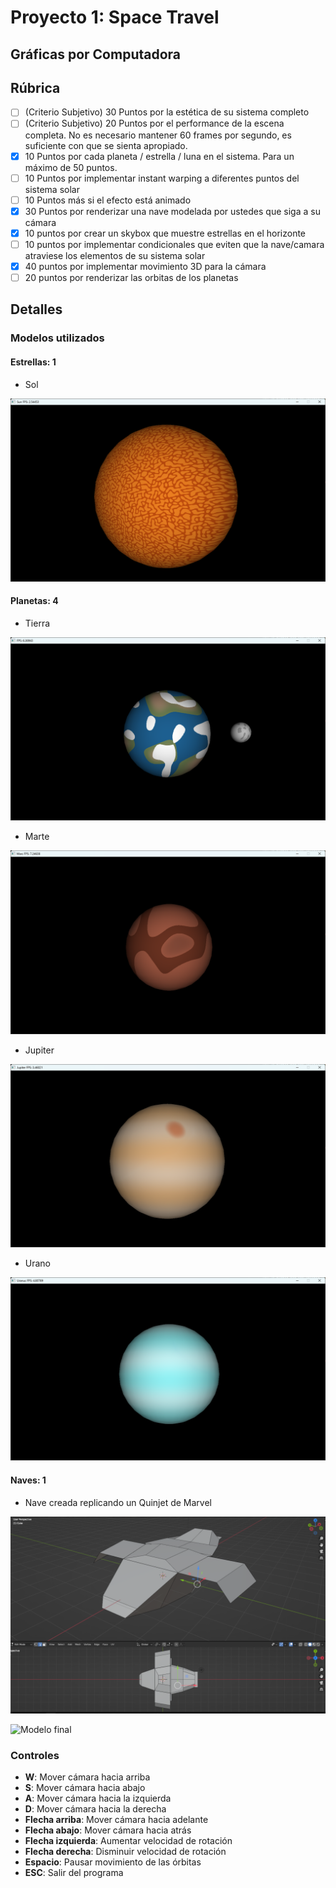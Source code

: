 # Proyecto 1: Space Travel
## Gráficas por Computadora

## Rúbrica 
- [ ] (Criterio Subjetivo) 30 Puntos por la estética de su sistema completo
- [ ] (Criterio Subjetivo) 20 Puntos por el performance de la escena completa. No es necesario mantener 60 frames por segundo, es suficiente con que se sienta apropiado.
- [x] 10 Puntos por cada planeta / estrella / luna en el sistema. Para un máximo de 50 puntos.
- [ ] 10 Puntos por implementar instant warping a diferentes puntos del sistema solar
- [ ] 10 Puntos más si el efecto está animado
- [x] 30 Puntos por renderizar una nave modelada por ustedes que siga a su cámara
- [x] 10 puntos por crear un skybox que muestre estrellas en el horizonte
- [ ] 10 puntos por implementar condicionales que eviten que la nave/camara atraviese los elementos de su sistema solar
- [x] 40 puntos por implementar movimiento 3D para la cámara
- [ ] 20 puntos por renderizar las orbitas de los planetas

## Detalles

### Modelos utilizados
#### Estrellas: 1
- Sol

![Sun](https://github.com/markalbrand56/GC-Laboratorio-4/blob/master/img/Sun.png)

#### Planetas: 4
- Tierra

![Earth](https://github.com/markalbrand56/GC-Laboratorio-4/blob/master/img/Earth.png)

- Marte

![Mars](https://github.com/markalbrand56/GC-Laboratorio-4/blob/master/img/Mars.png)

- Jupiter

![Jupiter](https://github.com/markalbrand56/GC-Laboratorio-4/blob/master/img/Jupiter.png)

- Urano

![Uranus](https://github.com/markalbrand56/GC-Laboratorio-4/blob/master/img/Uranus.png)

#### Naves: 1
- Nave creada replicando un Quinjet de Marvel

![Modelo base](https://github.com/markalbrand56/GC-Laboratorio-3/blob/master/model/quinjet_base.png)

![Modelo final](https://github.com/markalbrand56/GC_Proyecto_1/blob/master/img/quinjet.png)

### Controles
- **W**: Mover cámara hacia arriba
- **S**: Mover cámara hacia abajo
- **A**: Mover cámara hacia la izquierda
- **D**: Mover cámara hacia la derecha
- **Flecha arriba**: Mover cámara hacia adelante
- **Flecha abajo**: Mover cámara hacia atrás
- **Flecha izquierda**: Aumentar velocidad de rotación
- **Flecha derecha**: Disminuir velocidad de rotación
- **Espacio**: Pausar movimiento de las órbitas
- **ESC**: Salir del programa